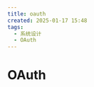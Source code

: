```yaml
---
title: oauth
created: 2025-01-17 15:48
tags:
  - 系统设计
  - OAuth
---
```



<!-- markdownlint-disable MD025 -->

# OAuth
